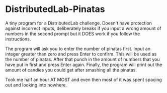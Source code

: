 # DistributedLab-Pinatas
A tiny program for a DistributedLab challenge. Doesn't have protection against incorrect inputs, 
deliberately breaks if you input a wrong amount of numbers in the second prompt but it DOES work if you follow the instructions.

The program will ask you to enter the number of pinatas first. Input an integer greater than zero and press Enter to confirm.
This will be used as the number of pinatas.
After that punch in the amount of numbers that you have put in first and press Enter again.
Finally, the program will print out the amount of candies you could get after smashing all the pinatas.

Took me half an hour AT MOST and even then most of it was spent spacing out and looking into nowhere.
